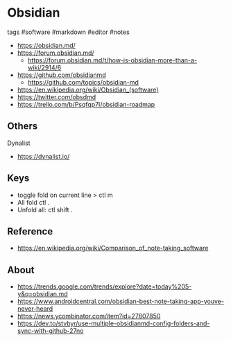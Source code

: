 # Obsidian

tags #software #markdown #editor #notes

* https://obsidian.md/
* https://forum.obsidian.md/
	* https://forum.obsidian.md/t/how-is-obsidian-more-than-a-wiki/2914/6
* https://github.com/obsidianmd
	* https://github.com/topics/obsidian-md
* https://en.wikipedia.org/wiki/Obsidian_(software)
* https://twitter.com/obsdmd
* https://trello.com/b/Psqfqp7I/obsidian-roadmap

## Others

Dynalist
* https://dynalist.io/


## Keys

* toggle fold on current line > ctl m
* All fold ctl .
* Unfold all: ctl shift .


## Reference

* https://en.wikipedia.org/wiki/Comparison_of_note-taking_software


## About

* https://trends.google.com/trends/explore?date=today%205-y&q=obsidian.md
* https://www.androidcentral.com/obsidian-best-note-taking-app-youve-never-heard
* https://news.ycombinator.com/item?id=27807850
* https://dev.to/stvbyr/use-multiple-obsidianmd-config-folders-and-sync-with-github-27no